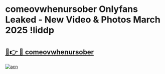 # comeovwhenursober Onlyfans Leaked - New Video & Photos March 2025 !liddp

# <h2><a href="https://qmvijw.iuczelnia.edu.pl?title=comeovwhenursober&ref=liddp">🔗👉 🔴 comeovwhenursober</a></h2>

[![acn](https://github.com/user-attachments/assets/0f9c940e-d8b0-45ae-aac7-cd30a18b3e1c)](https://qmvijw.iuczelnia.edu.pl?title=comeovwhenursober&ref=liddp)


